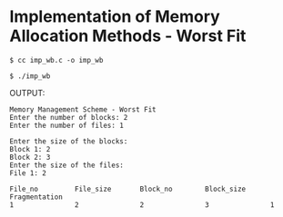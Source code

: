 # Implementation of Memory Allocation Methods - Worst Fit

`$ cc imp_wb.c -o imp_wb`

`$ ./imp_wb`

OUTPUT:

```
Memory Management Scheme - Worst Fit
Enter the number of blocks: 2
Enter the number of files: 1

Enter the size of the blocks:
Block 1: 2
Block 2: 3
Enter the size of the files:
File 1: 2

File_no         File_size       Block_no        Block_size      Fragmentation
1               2               2               3               1                                                                                                                                                                                                                                            

```
